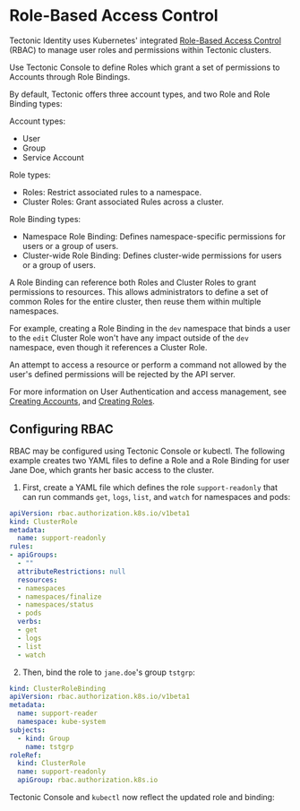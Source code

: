 # Role-Based Access Control

Tectonic Identity uses Kubernetes' integrated [Role-Based Access Control][kubernetes-rbac] (RBAC) to manage user roles and permissions within Tectonic clusters.

Use Tectonic Console to define Roles which grant a set of permissions to Accounts through Role Bindings.

By default, Tectonic offers three account types, and two Role and Role Binding types:

Account types:

* User
* Group
* Service Account

Role types:

* Roles: Restrict associated rules to a namespace.
* Cluster Roles: Grant associated Rules across a cluster.

Role Binding types:

* Namespace Role Binding: Defines namespace-specific permissions for users or a group of users.
* Cluster-wide Role Binding: Defines cluster-wide permissions for users or a group of users.

A Role Binding can reference both Roles and Cluster Roles to grant permissions to resources. This allows administrators to define a set of common Roles for the entire cluster, then reuse them within multiple namespaces.

For example, creating a Role Binding in the `dev` namespace that binds a user to the `edit` Cluster Role won't have any impact outside of the `dev` namespace, even though it references a Cluster Role.

An attempt to access a resource or perform a command not allowed by the user's defined permissions will be rejected by the API server.

For more information on User Authentication and access management, see [Creating Accounts][creating-accounts], and [Creating Roles][creating-roles].

## Configuring RBAC

RBAC may be configured using Tectonic Console or kubectl. The following example creates two YAML files to define a Role and a Role Binding for user Jane Doe, which grants her basic access to the cluster.

1. First, create a YAML file which defines the role `support-readonly` that can run commands `get`, `logs`, `list`, and `watch` for namespaces and pods:

```yaml
apiVersion: rbac.authorization.k8s.io/v1beta1
kind: ClusterRole
metadata:
  name: support-readonly
rules:
- apiGroups:
  - ""
  attributeRestrictions: null
  resources:
  - namespaces
  - namespaces/finalize
  - namespaces/status
  - pods
  verbs:
  - get
  - logs
  - list
  - watch
```

2. Then, bind the role to `jane.doe`'s group `tstgrp`:

```yaml
kind: ClusterRoleBinding
apiVersion: rbac.authorization.k8s.io/v1beta1
metadata:
  name: support-reader
  namespace: kube-system
subjects:
  - kind: Group
    name: tstgrp
roleRef:
  kind: ClusterRole
  name: support-readonly
  apiGroup: rbac.authorization.k8s.io
```

Tectonic Console and `kubectl` now reflect the updated role and binding:


[creating-accounts]: creating-accounts.md
[creating-roles]: creating-roles.md
[kubernetes-rbac]: https://kubernetes.io/docs/admin/authorization/rbac/
